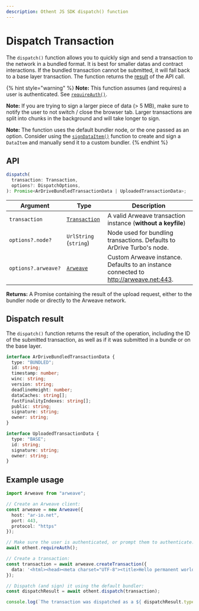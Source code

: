 ```yaml
---
description: Othent JS SDK dispatch() function
---
```


# Dispatch Transaction

The `dispatch()` function allows you to quickly sign and send a transaction to the network in a bundled format. It is
best for smaller datas and contract interactions. If the bundled transaction cannot be submitted, it will fall back to a
base layer transaction. The function returns the [result](dispatch.md#dispatch-result) of the API call.

{% hint style="warning" %}
**Note:** This function assumes (and requires) a user is authenticated. See [`requireAuth()`](require-auth.md).

**Note:** If you are trying to sign a larger piece of data (> 5 MB), make sure to notify the user to not switch / close
the browser tab. Larger transactions are split into chunks in the background and will take longer to sign.

**Note:** The function uses the default bundler node, or the one passed as an option. Consider using the
[`signDataItem()`](sign-dataitem.md) function to create and sign a `DataItem` and manually send it to a custom bundler.
{% endhint %}

## API

```ts
dispatch(
  transaction: Transaction,
  options?: DispatchOptions,
): Promise<ArDriveBundledTransactionData | UploadedTransactionData>;
```

| Argument      | Type                                                                    | Description                                                  |
| ------------- | ----------------------------------------------------------------------- | ------------------------------------------------------------ |
| `transaction` | [`Transaction`](https://github.com/arweaveTeam/arweave-js#transactions) | A valid Arweave transaction instance (**without a keyfile**) |
| `options?.node?` | `UrlString` (`string`) | Node used for bundling transactions. Defaults to ArDrive Turbo's node. |
| `options?.arweave?` | [`Arweave`](https://github.com/arweaveTeam/arweave-js#initialisation) | Custom Arweave instance. Defaults to an instance connected to http://arweave.net:443. |

**Returns:** A Promise containing the result of the upload request, either to the bundler node or directly to the
Arweave network.

## Dispatch result

The `dispatch()` function returns the result of the operation, including the ID of the submitted transaction, as well as
if it was submitted in a bundle or on the base layer.

```ts
interface ArDriveBundledTransactionData {
  type: "BUNDLED";
  id: string;
  timestamp: number;
  winc: string;
  version: string;
  deadlineHeight: number;
  dataCaches: string[];
  fastFinalityIndexes: string[];
  public: string;
  signature: string;
  owner: string;
}

interface UploadedTransactionData {
  type: "BASE";
  id: string;
  signature: string;
  owner: string;
}
```

## Example usage

```ts
import Arweave from "arweave";

// Create an Arweave client:
const arweave = new Arweave({
  host: "ar-io.net",
  port: 443,
  protocol: "https"
});

// Make sure the user is authenticated, or prompt them to authenticate:
await othent.requireAuth();

// Create a transaction:
const transaction = await arweave.createTransaction({
  data: '<html><head><meta charset="UTF-8"><title>Hello permanent world! This was signed via ArConnect!!!</title></head><body></body></html>'
});

// Dispatch (and sign) it using the default bundler:
const dispatchResult = await othent.dispatch(transaction);

console.log(`The transaction was dispatched as a ${ dispatchResult.type === "BUNDLED" ? "bundled" : "base layer" } Arweave transaction.`);
```
